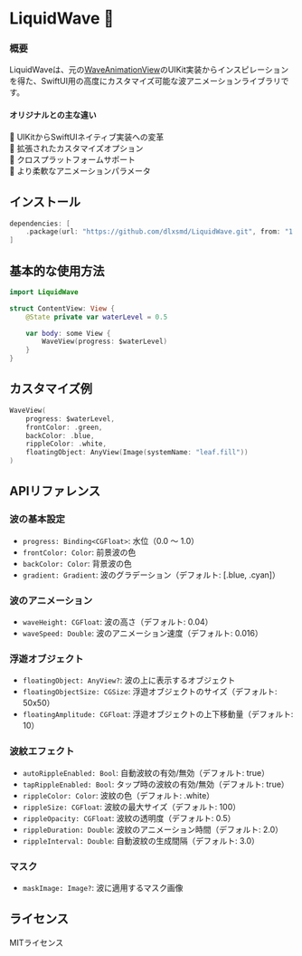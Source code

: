 # LiquidWave 🌊

### 概要
LiquidWaveは、元の[WaveAnimationView](https://github.com/noa4021J/WaveAnimationView)のUIKit実装からインスピレーションを得た、SwiftUI用の高度にカスタマイズ可能な波アニメーションライブラリです。

#### オリジナルとの主な違い
🔄 UIKitからSwiftUIネイティブ実装への変革<br>
🎨 拡張されたカスタマイズオプション<br>
📱 クロスプラットフォームサポート<br>
🌈 より柔軟なアニメーションパラメータ<br>

## インストール
```swift
dependencies: [
    .package(url: "https://github.com/dlxsmd/LiquidWave.git", from: "1.0.0")
]
```

## 基本的な使用方法
```swift
import LiquidWave

struct ContentView: View {
    @State private var waterLevel = 0.5

    var body: some View {
        WaveView(progress: $waterLevel)
    }
}
```

## カスタマイズ例
```swift
WaveView(
    progress: $waterLevel,
    frontColor: .green,
    backColor: .blue,
    rippleColor: .white,
    floatingObject: AnyView(Image(systemName: "leaf.fill"))
)
```

## APIリファレンス
### 波の基本設定
* `progress: Binding<CGFloat>`: 水位（0.0 ～ 1.0）
* `frontColor: Color`: 前景波の色
* `backColor: Color`: 背景波の色
* `gradient: Gradient`: 波のグラデーション（デフォルト: [.blue, .cyan]）
### 波のアニメーション
* `waveHeight: CGFloat`: 波の高さ（デフォルト: 0.04）
* `waveSpeed: Double`: 波のアニメーション速度（デフォルト: 0.016）
### 浮遊オブジェクト
* `floatingObject: AnyView?`: 波の上に表示するオブジェクト
* `floatingObjectSize: CGSize`: 浮遊オブジェクトのサイズ（デフォルト: 50x50）
* `floatingAmplitude: CGFloat`: 浮遊オブジェクトの上下移動量（デフォルト: 10）
### 波紋エフェクト
* `autoRippleEnabled: Bool`: 自動波紋の有効/無効（デフォルト: true）
* `tapRippleEnabled: Bool`: タップ時の波紋の有効/無効（デフォルト: true）
* `rippleColor: Color`: 波紋の色（デフォルト: .white）
* `rippleSize: CGFloat`: 波紋の最大サイズ（デフォルト: 100）
* `rippleOpacity: CGFloat`: 波紋の透明度（デフォルト: 0.5）
* `rippleDuration: Double`: 波紋のアニメーション時間（デフォルト: 2.0）
* `rippleInterval: Double`: 自動波紋の生成間隔（デフォルト: 3.0）
### マスク
* `maskImage: Image?`: 波に適用するマスク画像

## ライセンス
MITライセンス
